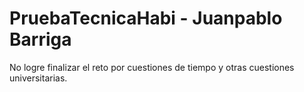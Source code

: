 # PruebaTecnicaHabi - Juanpablo Barriga

No logre finalizar el reto por cuestiones de tiempo y otras cuestiones universitarias.
